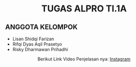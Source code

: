 <h1 align="center">TUGAS ALPRO TI.1A<br></h1>

## ANGGOTA KELOMPOK
<p>
  
  - Lisan Shidqi Farizan
  - Rifqi Dyas Aqil Prasetyo
  - Risky Dharmawan Prihadhi
</p>


<p align="center"> Berikut Link Video Penjelasan nya: <a href="https://www.instagram.com/reel/C2KPUJJRZ8E/?igsh=MTg5NjAxaHltYWtwdg==">Instagram</p>